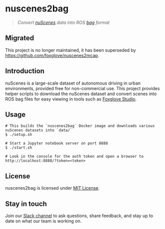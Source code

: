 # nuscenes2bag

> _Convert [nuScenes](https://www.nuscenes.org/) data into ROS [bag](http://wiki.ros.org/rosbag) format_

## Migrated

This project is no longer maintained, it has been superseded by https://github.com/foxglove/nuscenes2mcap.

## Introduction

nuScenes is a large-scale dataset of autonomous driving in urban environments, provided free for non-commercial use. This project provides helper scripts to download the nuScenes dataset and convert scenes into ROS bag files for easy viewing in tools such as [Foxglove Studio](https://foxglove.dev/).

## Usage

    # This builds the `nuscenes2bag` Docker image and downloads various nuScenes datasets into `data/`
    $ ./setup.sh

    # Start a Jupyter notebook server on port 8888
    $ ./start.sh

    # Look in the console for the auth token and open a browser to http://localhost:8888/?token=<token>

## License

nuscenes2bag is licensed under [MIT License](https://opensource.org/licenses/MIT).

## Stay in touch

Join our [Slack channel](https://foxglove.dev/join-slack) to ask questions, share feedback, and stay up to date on what our team is working on.
